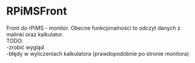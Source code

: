 # RPiMSFront

Front do rPiMS - monitor. Obecne funkcjonalności to odczyt danych z malinki oraz kalkulator.<br>
TODO:<br>
-zrobić wygląd<br>
-błędy w wyliczeniach kalkulatora (prawdopodobnie po stronie monitora)

